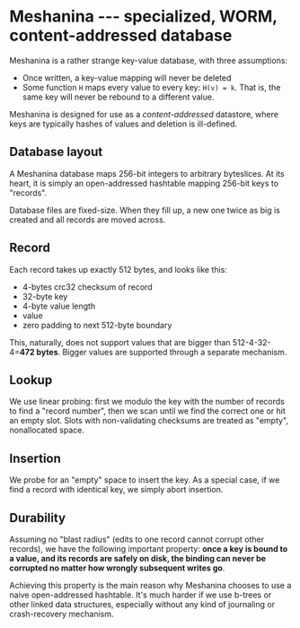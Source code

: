 # Meshanina --- specialized, WORM, content-addressed database

Meshanina is a rather strange key-value database, with three assumptions:

- Once written, a key-value mapping will never be deleted
- Some function `H` maps every value to every key: `H(v) = k`. That is, the same key will never be rebound to a different value.

Meshanina is designed for use as a _content-addressed_ datastore, where keys are typically hashes of values and deletion is ill-defined.

## Database layout

A Meshanina database maps 256-bit integers to arbitrary byteslices. At its heart, it is simply an open-addressed hashtable mapping 256-bit keys to "records".

Database files are fixed-size. When they fill up, a new one twice as big is created and all records are moved across.

## Record

Each record takes up exactly 512 bytes, and looks like this:

- 4-bytes crc32 checksum of record
- 32-byte key
- 4-byte value length
- value
- zero padding to next 512-byte boundary

This, naturally, does not support values that are bigger than 512-4-32-4=**472 bytes**. Bigger values are supported through a separate mechanism.

## Lookup

We use linear probing: first we modulo the key with the number of records to find a "record number", then we scan until we find the correct one or hit an empty slot. Slots with non-validating checksums are treated as "empty", nonallocated space.

## Insertion

We probe for an "empty" space to insert the key. As a special case, if we find a record with identical key, we simply abort insertion.

## Durability

Assuming no "blast radius" (edits to one record cannot corrupt other records), we have the following important property: **once a key is bound to a value, and its records are safely on disk, the binding can never be corrupted no matter how wrongly subsequent writes go**.

Achieving this property is the main reason why Meshanina chooses to use a naive open-addressed hashtable. It's much harder if we use b-trees or other linked data structures, especially without any kind of journaling or crash-recovery mechanism.
